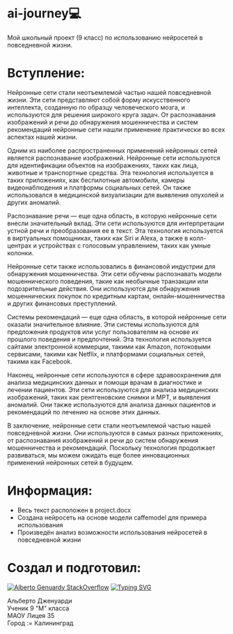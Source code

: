 # ai-journey💻
Мой школьный проект (9 класс) по использованию нейросетей в повседневной жизни.
# Вступление:

Нейронные сети стали неотъемлемой частью нашей повседневной жизни. Эти сети представляют собой форму искусственного интеллекта, созданную по образцу человеческого мозга, и используются для решения широкого круга задач. От распознавания изображений и речи до обнаружения мошенничества и систем рекомендаций нейронные сети нашли применение практически во всех аспектах нашей жизни.

Одним из наиболее распространенных применений нейронных сетей является распознавание изображений. Нейронные сети используются для идентификации объектов на изображениях, таких как лица, животные и транспортные средства. Эта технология используется в таких приложениях, как беспилотные автомобили, камеры видеонаблюдения и платформы социальных сетей. Он также использовался в медицинской визуализации для выявления опухолей и других аномалий.

Распознавание речи — еще одна область, в которую нейронные сети внесли значительный вклад. Эти сети используются для интерпретации устной речи и преобразования ее в текст. Эта технология используется в виртуальных помощниках, таких как Siri и Alexa, а также в колл-центрах и устройствах с голосовым управлением, таких как умные колонки.

Нейронные сети также использовались в финансовой индустрии для обнаружения мошенничества. Эти сети обучены распознавать модели мошеннического поведения, такие как необычные транзакции или подозрительные действия. Они используются для обнаружения мошеннических покупок по кредитным картам, онлайн-мошенничества и других финансовых преступлений.

Системы рекомендаций — еще одна область, в которой нейронные сети оказали значительное влияние. Эти системы используются для предложения продуктов или услуг пользователям на основе их прошлого поведения и предпочтений. Эта технология используется сайтами электронной коммерции, такими как Amazon, потоковыми сервисами, такими как Netflix, и платформами социальных сетей, такими как Facebook.

Наконец, нейронные сети используются в сфере здравоохранения для анализа медицинских данных и помощи врачам в диагностике и лечении пациентов. Эти сети используются для анализа медицинских изображений, таких как рентгеновские снимки и МРТ, и выявления аномалий. Они также используются для анализа данных пациентов и рекомендаций по лечению на основе этих данных.

В заключение, нейронные сети стали неотъемлемой частью нашей повседневной жизни. Они используются в самых разных приложениях, от распознавания изображений и речи до систем обнаружения мошенничества и рекомендаций. Поскольку технология продолжает развиваться, мы можем ожидать еще более инновационных применений нейронных сетей в будущем.

# Информация:
- Весь текст расположен в project.docx
- Создана нейросеть на основе модели caffemodel для примера использования
- Произведён анализ возможности использования нейросетей в повседневной жизни


# Создал и подготовил:
[![Alberto Genuardy StackOverflow](https://github-readme-stackoverflow.vercel.app/?userID=16636006&theme=dark)](https://stackoverflow.com/users/16636006/alberto-genuardy)
[![Typing SVG](https://readme-typing-svg.herokuapp.com?color=%2336BCF7&lines=Computer+science+student)](https://git.io/typing-svg)
<div>
  <a>
     Альберто Дженуарди </br>
     Ученик 9 "М" класса </br>
     МАОУ Лицея 35 </br>
     Город := Калининград </br>
  </a>
</div>


